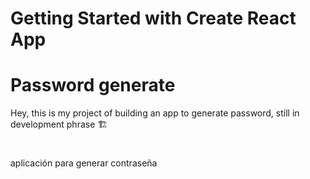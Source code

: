 # Getting Started with Create React App

# Password generate

Hey, this is my project of building an app to generate password, still in development phrase 🏗️

# 
aplicación para generar contraseña 